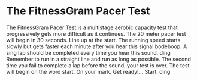 # The FitnessGram Pacer Test
The FitnessGram Pacer Test is a multistage aerobic capacity test that progressively gets more difficult as it continues. The 20 meter pacer test will begin in 30 seconds. Line up at the start. The running speed starts slowly but gets faster each minute after you hear this signal bodeboop. A sing lap should be completed every time you hear this sound. ding Remember to run in a straight line and run as long as possible. The second time you fail to complete a lap before the sound, your test is over. The test will begin on the word start. On your mark. Get ready!… Start. ding
